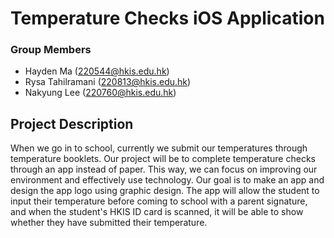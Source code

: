 # Temperature Checks iOS Application
### Group Members
+ Hayden Ma (220544@hkis.edu.hk)
+ Rysa Tahilramani (220813@hkis.edu.hk)
+ Nakyung Lee (220760@hkis.edu.hk)

Project Description
---
When we go in to school, currently we submit our temperatures through temperature booklets. Our project will be to complete temperature checks through an app instead of paper. This way, we can focus on improving our environment and effectively use technology. Our goal is to make an app and design the app logo using graphic design. The app will allow the student to input their temperature before coming to school with a parent signature, and when the student's HKIS ID card is scanned, it will be able to show whether they have submitted their temperature.
